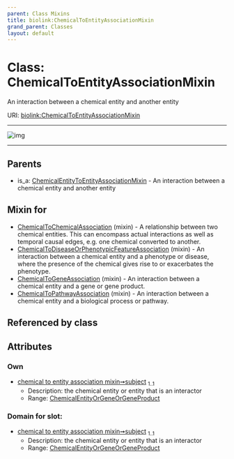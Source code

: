 ```yaml
---
parent: Class Mixins
title: biolink:ChemicalToEntityAssociationMixin
grand_parent: Classes
layout: default
---
```


# Class: ChemicalToEntityAssociationMixin


An interaction between a chemical entity and another entity

URI: [biolink:ChemicalToEntityAssociationMixin](https://w3id.org/biolink/vocab/ChemicalToEntityAssociationMixin)


---

![img](https://yuml.me/diagram/nofunky;dir:TB/class/[ChemicalEntityOrGeneOrGeneProduct]%3Csubject%201..1-++[ChemicalToEntityAssociationMixin],[ChemicalToPathwayAssociation]uses%20-.-%3E[ChemicalToEntityAssociationMixin],[ChemicalToGeneAssociation]uses%20-.-%3E[ChemicalToEntityAssociationMixin],[ChemicalToDiseaseOrPhenotypicFeatureAssociation]uses%20-.-%3E[ChemicalToEntityAssociationMixin],[ChemicalToChemicalAssociation]uses%20-.-%3E[ChemicalToEntityAssociationMixin],[ChemicalEntityToEntityAssociationMixin]%5E-[ChemicalToEntityAssociationMixin],[ChemicalToPathwayAssociation],[ChemicalToGeneAssociation],[ChemicalToDiseaseOrPhenotypicFeatureAssociation],[ChemicalToChemicalAssociation],[ChemicalEntityToEntityAssociationMixin],[ChemicalEntityOrGeneOrGeneProduct])

---


## Parents

 *  is_a: [ChemicalEntityToEntityAssociationMixin](ChemicalEntityToEntityAssociationMixin.md) - An interaction between a chemical entity and another entity

## Mixin for

 * [ChemicalToChemicalAssociation](ChemicalToChemicalAssociation.md) (mixin)  - A relationship between two chemical entities. This can encompass actual interactions as well as temporal causal edges, e.g. one chemical converted to another.
 * [ChemicalToDiseaseOrPhenotypicFeatureAssociation](ChemicalToDiseaseOrPhenotypicFeatureAssociation.md) (mixin)  - An interaction between a chemical entity and a phenotype or disease, where the presence of the chemical gives rise to or exacerbates the phenotype.
 * [ChemicalToGeneAssociation](ChemicalToGeneAssociation.md) (mixin)  - An interaction between a chemical entity and a gene or gene product.
 * [ChemicalToPathwayAssociation](ChemicalToPathwayAssociation.md) (mixin)  - An interaction between a chemical entity and a biological process or pathway.

## Referenced by class


## Attributes


### Own

 * [chemical to entity association mixin➞subject](chemical_to_entity_association_mixin_subject.md)  <sub>1..1</sub>
     * Description: the chemical entity or entity that is an interactor
     * Range: [ChemicalEntityOrGeneOrGeneProduct](ChemicalEntityOrGeneOrGeneProduct.md)

### Domain for slot:

 * [chemical to entity association mixin➞subject](chemical_to_entity_association_mixin_subject.md)  <sub>1..1</sub>
     * Description: the chemical entity or entity that is an interactor
     * Range: [ChemicalEntityOrGeneOrGeneProduct](ChemicalEntityOrGeneOrGeneProduct.md)
